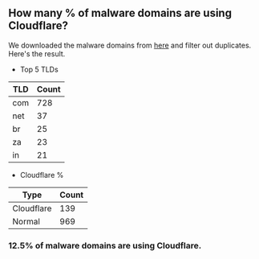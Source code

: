 ## How many % of malware domains are using Cloudflare?


We downloaded the malware domains from [here](https://urlhaus.abuse.ch) and filter out duplicates.
Here's the result.


[//]: # (start replacement)


- Top 5 TLDs

| TLD | Count |
| --- | --- |
| com | 728 |
| net | 37 |
| br | 25 |
| za | 23 |
| in | 21 |


- Cloudflare %

| Type | Count |
| --- | --- |
| Cloudflare | 139 |
| Normal | 969 |


### 12.5% of malware domains are using Cloudflare.